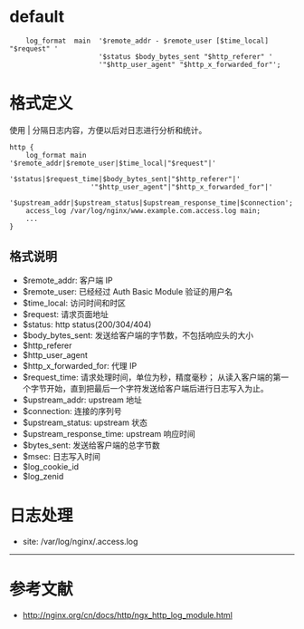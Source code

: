 # default

```
    log_format  main  '$remote_addr - $remote_user [$time_local] "$request" '
                      '$status $body_bytes_sent "$http_referer" '
                      '"$http_user_agent" "$http_x_forwarded_for"';
```



# 格式定义

使用 | 分隔日志内容，方便以后对日志进行分析和统计。

```
http {
    log_format main '$remote_addr|$remote_user|$time_local|"$request"|'
                    '$status|$request_time|$body_bytes_sent|"$http_referer"|'
                    '"$http_user_agent"|"$http_x_forwarded_for"|'
                    '$upstream_addr|$upstream_status|$upstream_response_time|$connection';
    access_log /var/log/nginx/www.example.com.access.log main;
    ...
}
```

## 格式说明
* $remote_addr: 客户端 IP
* $remote_user: 已经经过 Auth Basic Module 验证的用户名
* $time_local: 访问时间和时区
* $request: 请求页面地址
* $status: http status(200/304/404)
* $body_bytes_sent: 发送给客户端的字节数，不包括响应头的大小
* $http_referer
* $http_user_agent
* $http_x_forwarded_for: 代理 IP
* $request_time: 请求处理时间，单位为秒，精度毫秒； 从读入客户端的第一个字节开始，直到把最后一个字符发送给客户端后进行日志写入为止。
* $upstream_addr: upstream 地址
* $connection: 连接的序列号
* $upstream_status: upstream 状态
* $upstream_response_time: upstream 响应时间
* $bytes_sent: 发送给客户端的总字节数
* $msec: 日志写入时间
* $log_cookie_id
* $log_zenid


# 日志处理

- site: /var/log/nginx/<site>.access.log

---

# 参考文献
* http://nginx.org/cn/docs/http/ngx_http_log_module.html
